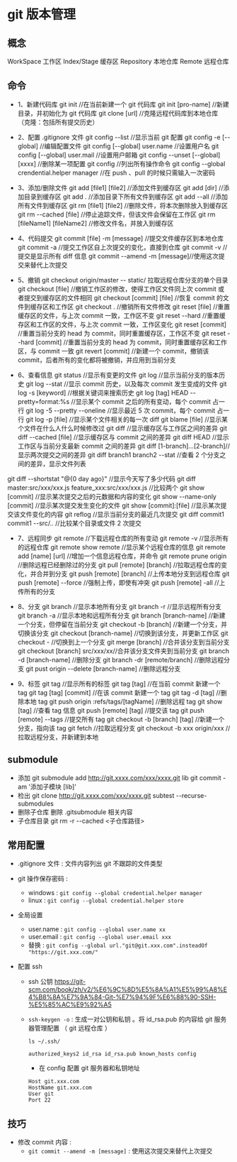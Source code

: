 # git 版本管理

## 概念

WorkSpace 工作区
Index/Stage 缓存区
Repository 本地仓库
Remote 远程仓库

## 命令

- 1、新建代码库
  git init //在当前新建一个 git 代码库
  git init [pro-name] //新建目录，并初始化为 git 代码库
  git clone [url] //克隆远程代码库到本地仓库（克隆：包括所有提交历史）

- 2、配置 .gitignore 文件
  git config --list //显示当前 git 配置
  git config -e [--global] //编辑配置文件
  git config [--global] user.name //设置用户名
  git config [--global] user.mail //设置用户邮箱
  git config --unset [--global] [xxxx] //删除某一项配置
  git config //列出所有操作命令
  git config --global crendential.helper manager //在 push 、pull 的时候只需输入一次密码

- 3、添加/删除文件
  git add [file1] [file2] //添加文件到缓存区
  git add [dir] //添加目录到缓存区
  git add . //添加目录下所有文件到缓存区
  git add --all //添加所有文件到缓存区
  git rm [file1] [file2] //删除文件，将本次删除放入到缓存区
  git rm --cached [file] //停止追踪文件，但该文件会保留在工作区
  git rm [fileName1] [fileName2] //修改文件名，并放入到缓存区

- 4、代码提交
  git commit [file] -m [message] //提交文件缓存区到本地仓库
  git commit -a //提交工作区自上次提交的变化，直接到仓库
  git commit -v //提交是显示所有 diff 信息
  git commit --amend -m [message]//使用这次提交来替代上次提交

- 5、撤销
  git checkout origin/master -- static/ 拉取远程仓库分支的单个目录
  git checkout [file] //撤销工作区的修改，使得工作区文件同上次 commit 或者提交到缓存区的文件相同
  git checkout [commit] [file] //恢复 commit 的文件到缓存区和工作区
  git checkout . //撤销所有文件修改
  git reset [file] //重置缓存区的文件，与上次 commit 一致，工作区不变
  git reset --hard //重置缓存区和工作区的文件，与上次 commit 一致，工作区变化
  git reset [commit] //重置当前分支的 head 为 commit，同时重置缓存区，工作区不变
  git reset --hard [commit] //重置当前分支的 head 为 commit，同时重置缓存区和工作区，与 commit 一致
  git revert [commit] //新建一个 commit，撤销该 commit，后者所有的变化都将被撤销，并应用到当前分支

- 6、查看信息
  git status //显示有变更的文件
  git log //显示当前分支的版本历史
  git log --stat //显示 commit 历史，以及每次 commit 发生变成的文件
  git log -s [keyword] //根据关键词来搜索历史
  git log [tag] HEAD --pretty=format:%s //显示某个 commit 之后的所有变动，每个 commit 占一行
  git log -5 --pretty --oneline //显示最近 5 次 commit，每个 commit 占一行
  git log -p [file] //显示某个文件相关的每一次 diff
  git blame [file] //显示某个文件在什么人什么时候修改过
  git diff //显示缓存区与工作区之间的差异
  git diff --cached [file] //显示缓存区与 commit 之间的差异
  git diff HEAD //显示工作区与当前分支最新 commit 之间的差异
  git diff [1-branch]...[2-branch]//显示两次提交之间的差异
  git diff branch1 branch2 --stat //查看 2 个分支之间的差异，显示文件列表

git diff --shortstat "@{0 day ago}" //显示今天写了多少代码
git diff master:src/xxx/xxx.js feature_xxx:src/xxx/xxx.js //比较两个
git show [commit] //显示某次提交之后的元数据和内容的变化
git show --name-only [commit] //显示某次提交发生变化的文件
git show [commit]:[file] //显示某次提交该文件变化的内容
git reflog //显示当前分支的最近几次提交
git diff commit1 commit1 --src/.. //比较某个目录或文件 2 次提交

- 7、远程同步
  git remote //下载远程仓库的所有变动
  git remote -v //显示所有的远程仓库
  git remote show remote //显示某个远程仓库的信息
  git remote add [name] [url] //增加一个信息远程仓库，并命令
  git remote prune origin //删除远程已经删除过的分支
  git pull [remote] [branch] //拉取远程仓库的变化，并合并到分支
  git push [remote] [branch] //上传本地分支到远程仓库
  git push [remote] --force //强制上传，即使有冲突
  git push [remote] -all //上传所有的分支

- 8、分支
  git branch //显示本地所有分支
  git branch -r //显示远程所有分支
  git branch -a //显示本地和远程所有分支
  git branch [branch-name] //新建一个分支，但停留在当前分支
  git checkout -b [branch] //新建一个分支，并切换该分支
  git checkout [branch-name] //切换到该分支，并更新工作区
  git checkout - //切换到上一个分支
  git merge [branch] //合并该分支到当前分支
  git checkout [branch] src/xxx/xx//合并该分支文件夹到当前分支
  git branch -d [branch-name] //删除分支
  git branch -dr [remote/branch] //删除远程分支
  git pust origin --delete [branch-name] //删除远程分支

- 9、标签
  git tag //显示所有的标签
  git tag [tag] //在当前 commit 新建一个 tag
  git tag [tag] [commit] //在该 commit 新建一个 tag
  git tag -d [tag] //删除本地 tag
  git push origin :refs/tags/[tagName] //删除远程 tag
  git show [tag] //查看 tag 信息
  git push [remote] [tag] //提交该 tag
  git push [remote] --tags //提交所有 tag
  git checkout -b [branch] [tag] //新建一个分支，指向该 tag
  git fetch //拉取远程分支
  git checkout -b xxx origin/xxx //拉取远程分支，并新建到本地

## submodule

- 添加
  git submodule add http://git.xxxx.com/xxx/xxxx.git lib
  git commit -am '添加子模块 [lib]'
- 检出
  git clone http://git.xxxx.com/xxx/xxxx.git subtest --recurse-submodules
- 删除子仓库
  删除 .gitsubmodule 相关内容
- 子仓库目录
  git rm -r --cached <子仓库路径>

## 常用配置

- .gitignore 文件 : 文件内容列出 git 不跟踪的文件类型
- git 操作保存密码 :
  - windows : `git config --global credential.helper manager`
  - linux : `git config --global credential.helper store`
- 全局设置
  - user.name : `git config --global user.name xx`
  - user.email : `git config --global user.email xxx`
  - 替换 : `git config --global url."git@git.xxx.com".insteadOf "https://git.xxx.com/"`
- 配置 ssh

  - ssh 公钥
    https://git-scm.com/book/zh/v2/%E6%9C%8D%E5%8A%A1%E5%99%A8%E4%B8%8A%E7%9A%84-Git-%E7%94%9F%E6%88%90-SSH-%E5%85%AC%E9%92%A5
  - `ssh-keygen -o` : 生成一对公钥和私钥 。将 id_rsa.pub 的内容给 git 服务器管理配置 （ git 远程仓库 ）

    ```
    ls ~/.ssh/

    authorized_keys2 id_rsa id_rsa.pub known_hosts config
    ```

    - 在 config 配置 git 服务器和私钥地址

    ```
    Host git.xxx.com
    HostName git.xxx.com
    User git
    Port 22
    ```

## 技巧

- 修改 commit 内容 :
  - `git commit --amend -m [message]` : 使用这次提交来替代上次提交

